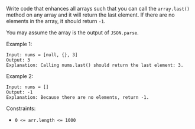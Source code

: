Write code that enhances all arrays such that you can call the `array.last()` method on any array and it will return the last element. If there are no elements in the array, it should return `-1`.

You may assume the array is the output of `JSON.parse`.

Example 1:
```
Input: nums = [null, {}, 3]
Output: 3
Explanation: Calling nums.last() should return the last element: 3.
```

Example 2:
```
Input: nums = []
Output: -1
Explanation: Because there are no elements, return -1.
```

Constraints:
- `0 <= arr.length <= 1000`
